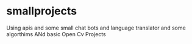 # smallprojects
Using apis and some small chat bots and language translator and some algorthims
ANd basic Open Cv Projects
